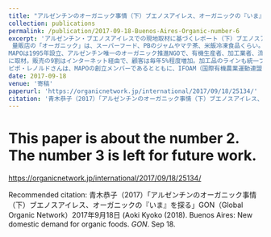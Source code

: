 ```yaml
---
title: "アルゼンチンのオーガニック事情（下）ブエノスアイレス、オーガニックの『いま』を探る (Buenos Aires: New domestic demand for organic foods)"
collection: publications
permalink: /publication/2017-09-18-Buenos-Aires-Organic-number-6
excerpt: 'アルゼンチン・ブエノスアイレスでの現地取材に基づくレポート（下）ブエノスアイレス市内で開かれるフェリアは、100%オーガニック、高品質で値段も手頃。宅配でも、起業家精神に溢れた生産者が、種子調達から企画、生産、加工、宅配まで手掛ける有機の垂直統合SPAモデルで、市場を革新しつつある。
 量販店の「オーガニック」は、スーパーフード、PBのジャムやマテ茶、米飯冷凍食品くらい。市内のマルシェは大人気。市が関わる「ブエノスアイレス・マーケット」はオーガニックほか約100店出店。「MAPOオーガニック・フェリア（マルシェ）」は、アルゼンチン農産業省と有機農業推進団体のMAPO（Movimiento Argentino para la Producción Orgánica、アルゼンチン有機農業推進運動）が企画し、ブエノスアイレス市政府が協力して、週2回、市内でオーガニック（マルシェ）を開催。
MAPOは1995年設立、アルゼンチン唯一のオーガニック推進NGOで、有機生産者、加工業者、流通関係者から消費者まで、様々な立場の個人・団体が参加している。タジョ・ベルデ（Tallo Verde）は、2004年創業、オーガニック界の製造小売SPAともいうべきビジネスモデルで急成長する有機生産・宅配企業。生産者自ら、種子調達～企画～栽培・調達～マーケティング（ネット通販と卸）～物流～消費者への宅配（自社車両）まで、全プロセスを一貫して担う。「注文してから収穫」「宅配」「すべて認証有機」が特徴。創立者でCEOのカルロス・マロ（Carlos Marro）さん
に取材。販売の9割はインターネット経由で、顧客は毎年5%程度増加。加工品のラインも統一ブランドで順次拡大。最大の課題は、量が足りないこと。リンコン・オルガニコ（El Rincón Orgánico）は、ピポ・レノルド（Pipo Lernoud）さん夫婦が始めた、ラテンアメリカ初のオーガニック専門店。1989年には、有機野菜の宅配サービス開始、2017年6月に閉店。
ピポ・レノルドさんは、MAPOの創立メンバーであるとともに、IFOAM（国際有機農業運動連盟）の副会長という有機界の要職にあった人。詩人でもある。1998年にIFOAMの第12回科学会議がアルゼンチンで開かれた際、「有機農業から、遺伝子組み換え技術の使用を排除する」という方針を打ち出さした際の会議のコーディネーター。ピポさんはまた、IFOAM副理事時代、小規模農家に向いた「参加型保証システム」（PGS、Participatory Guarantee Systems）という有機認証方式の普及を呼び掛けたことでも知られる。'
date: 2017-09-18
venue: '寄稿'
paperurl: 'https://organicnetwork.jp/international/2017/09/18/25134/'
citation: '青木恭子（2017）「アルゼンチンのオーガニック事情（下）ブエノスアイレス、オーガニックの『いま』を探る」GON（Global Organic Network）2017年9月18日 (Aoki Kyoko (2018). Buenos Aires: New domestic demand for organic foods. <i>GON</i>. Sep 18)'
---
```

# This paper is about the number 2. The number 3 is left for future work.

https://organicnetwork.jp/international/2017/09/18/25134/

Recommended citation: 青木恭子（2017）「アルゼンチンのオーガニック事情（下）ブエノスアイレス、オーガニックの『いま』を探る」GON（Global Organic Network）2017年9月18日 (Aoki Kyoko (2018). Buenos Aires: New domestic demand for organic foods. <i>GON</i>. Sep 18.
